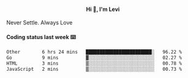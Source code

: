 <h4 style="text-align: center;">Hi 👋, I'm Levi</h4>  Never Settle. Always Love
<!---<img align="right" alt="Coding" width="300" src="https://i.pinimg.com/originals/81/17/8b/81178b47a8598f0c81c4799f2cdd4057.gif"></p> --->

#### Coding status last week ⌨️

<!--START_SECTION:waka-->

```txt
Other        6 hrs 24 mins   ████████████████████████░   96.22 %
Go           9 mins          ▓░░░░░░░░░░░░░░░░░░░░░░░░   02.27 %
HTML         3 mins          ▒░░░░░░░░░░░░░░░░░░░░░░░░   00.78 %
JavaScript   2 mins          ▒░░░░░░░░░░░░░░░░░░░░░░░░   00.73 %
```

<!--END_SECTION:waka-->
